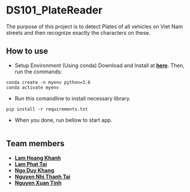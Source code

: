 # DS101_PlateReader
The purpose of this project is to detect Plates of all vehicles on Viet Nam streets and then recognize exactly the characters on these.

## How to use

* Setup Environment (Using conda)
Download and Install at **[here](https://docs.conda.io/en/latest/miniconda.html)**. Then, run the commands:
```
conda create -n myenv python=3.6
conda activate myenv
```
* Run this comandline to install necessary library.
```
pip install -r requirements.txt
```
* When you done, run bellow to start app.
```

```

## Team members

* **[Lam Hoang Khanh](https://github.com/lhk1234)**
* **[Lam Phat Tai](https://github.com/lamphattai2105)**
* **[Ngo Duy Khang]()**
* **[Nguyen Nhi Thanh Tai]()**
* **[Nguyen Xuan Tinh](https://github.com/xngtinh)**
